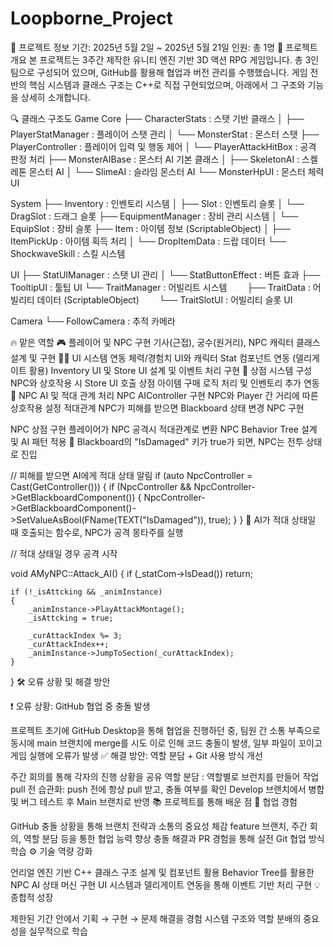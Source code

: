 # Loopborne_Project

📅 프로젝트 정보
기간: 2025년 5월 2일 ~ 2025년 5월 21일
인원: 총 1명 
📌 프로젝트 개요
본 프로젝트는 3주간 제작한 유니티 엔진 기반 3D 액션 RPG 게임입니다.
총 3인 팀으로 구성되어 있으며, GitHub를 활용해 협업과 버전 관리를 수행했습니다.
게임 전반의 핵심 시스템과 클래스 구조는 C++로 직접 구현되었으며,
아래에서 그 구조와 기능을 상세히 소개합니다.

🔍 클래스 구조도
Game Core
├── CharacterStats : 스탯 기반 클래스
│ ├── PlayerStatManager : 플레이어 스탯 관리
│ └── MonsterStat : 몬스터 스탯
├── PlayerController : 플레이어 입력 및 행동 제어
│ └── PlayerAttackHitBox : 공격 판정 처리
├── MonsterAIBase : 몬스터 AI 기본 클래스
│ ├── SkeletonAI : 스켈레톤 몬스터 AI
│ └── SlimeAI : 슬라임 몬스터 AI
└── MonsterHpUI : 몬스터 체력 UI

System
├── Inventory : 인벤토리 시스템
│ ├── Slot : 인벤토리 슬롯
│ └── DragSlot : 드래그 슬롯
├── EquipmentManager : 장비 관리 시스템
│ └── EquipSlot : 장비 슬롯
├── Item : 아이템 정보 (ScriptableObject)
│ ├── ItemPickUp : 아이템 획득 처리
│ └── DropItemData : 드랍 데이터
└── ShockwaveSkill : 스킬 시스템

UI
├── StatUIManager : 스탯 UI 관리
│ └── StatButtonEffect : 버튼 효과
├── TooltipUI : 툴팁 UI
└── TraitManager : 어빌리트 시스템
  ├── TraitData : 어빌리티 데이터 (ScriptableObject)
  └── TraitSlotUI : 어빌리티 슬롯 UI

Camera
└── FollowCamera : 추적 카메라

🔥 맡은 역할
🎮 플레이어 및 NPC 구현
기사(근접), 궁수(원거리), NPC 캐릭터 클래스 설계 및 구현
🧑‍💻 UI 시스템 연동
체력/경험치 UI와 캐릭터 Stat 컴포넌트 연동 (델리게이트 활용)
Inventory UI 및 Store UI 설계 및 이벤트 처리 구현
🏪 상점 시스템 구성
NPC와 상호작용 시 Store UI 호출
상점 아이템 구매 로직 처리 및 인벤토리 추가 연동
🧠 NPC AI 및 적대 관계 처리
NPC AIController 구현
NPC와 Player 간 거리에 따른 상호작용 설정
적대관계 NPC가 피해를 받으면 Blackboard 상태 변경
NPC 구현

NPC 상점 구현
플레이어가 NPC 공격시 적대관계로 변환
NPC Behavior Tree 설계 및 AI 패턴 적용
📌 Blackboard의 "IsDamaged" 키가 true가 되면, NPC는 전투 상태로 진입

// 피해를 받으면 AI에게 적대 상태 알림
if (auto NpcController = Cast<AMyNPCAIController>(GetController()))
{
    if (NpcController && NpcController->GetBlackboardComponent())
    {
        NpcController->GetBlackboardComponent()->SetValueAsBool(FName(TEXT("IsDamaged")), true);
    }
}
📌 AI가 적대 상태일 때 호출되는 함수로, NPC가 공격 몽타주를 실행

// 적대 상태일 경우 공격 시작  

void AMyNPC::Attack_AI()
{
    if (_statCom->IsDead()) return;

    if (!_isAttcking && _animInstance)
    {
        _animInstance->PlayAttackMontage();
        _isAttcking = true;

        _curAttackIndex %= 3;
        _curAttackIndex++;
        _animInstance->JumpToSection(_curAttackIndex);
    }

}
🛠️ 오류 상황 및 해결 방안

❗ 오류 상황: GitHub 협업 중 충돌 발생

프로젝트 초기에 GitHub Desktop을 통해 협업을 진행하던 중, 팀원 간 소통 부족으로 동시에 main 브랜치에 merge를 시도
이로 인해 코드 충돌이 발생, 일부 파일이 꼬이고 게임 실행에 오류가 발생
✅ 해결 방안: 역할 분담 + Git 사용 방식 개선

주간 회의를 통해 각자의 진행 상황을 공유
역할 분담 : 역할별로 브런치를 만들어 작업
pull 전 습관화: push 전에 항상 pull 받고, 충돌 여부를 확인
Develop 브랜치에서 병합 및 버그 테스트 후 Main 브랜치로 반영
📚 프로젝트를 통해 배운 점
🤝 협업 경험

GitHub 충돌 상황을 통해 브랜치 전략과 소통의 중요성 체감
feature 브랜치, 주간 회의, 역할 분담 등을 통한 협업 능력 향상
충돌 해결과 PR 경험을 통해 실전 Git 협업 방식 학습
⚙️ 기술 역량 강화

언리얼 엔진 기반 C++ 클래스 구조 설계 및 컴포넌트 활용
Behavior Tree를 활용한 NPC AI 상태 머신 구현
UI 시스템과 델리게이트 연동을 통해 이벤트 기반 처리 구현
💡 종합적 성장

제한된 기간 안에서 기획 → 구현 → 문제 해결을 경험
시스템 구조와 역할 분배의 중요성을 실무적으로 학습
